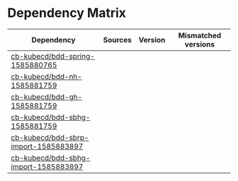 # Dependency Matrix

Dependency | Sources | Version | Mismatched versions
---------- | ------- | ------- | -------------------
[cb-kubecd/bdd-spring-1585880765](https://github.com/cb-kubecd/bdd-spring-1585880765.git) |  | []() | 
[cb-kubecd/bdd-nh-1585881759](https://github.com/cb-kubecd/bdd-nh-1585881759.git) |  | []() | 
[cb-kubecd/bdd-gh-1585881759](https://github.com/cb-kubecd/bdd-gh-1585881759.git) |  | []() | 
[cb-kubecd/bdd-sbhg-1585881759](https://github.com/cb-kubecd/bdd-sbhg-1585881759.git) |  | []() | 
[cb-kubecd/bdd-sbrp-import-1585883897](https://github.com/cb-kubecd/bdd-sbrp-import-1585883897.git) |  | []() | 
[cb-kubecd/bdd-sbhg-import-1585883897](https://github.com/cb-kubecd/bdd-sbhg-import-1585883897.git) |  | []() | 
